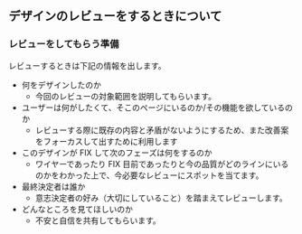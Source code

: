 ## デザインのレビューをするときについて

### レビューをしてもらう準備

レビューするときは下記の情報を出します。

- 何をデザインしたのか
  - 今回のレビューの対象範囲を説明してもらいます。
- ユーザーは何がしたくて、そこのページにいるのか/その機能を欲しているのか
  - レビューする際に既存の内容と矛盾がないようにするため、また改善案をフォーカスして出すために利用します
- このデザインが FIX して次のフェーズは何をするのか
  - ワイヤーであったり FIX 目前であったりと今の品質がどのラインにいるのかをわかった上で、今必要なレビューにスポットを当てます。
- 最終決定者は誰か
  - 意志決定者の好み（大切にしていること）を踏まえてレビューします。
- どんなところを見てほしいのか
  - 不安と自信を共有してもらいます。
